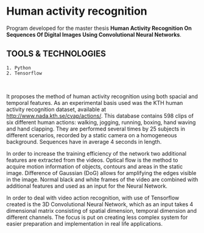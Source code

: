 # Human activity recognition

Program developed for the master thesis **Human Activity Recognition On Sequences Of Digital Images Using Convolutional Neural Networks**.

## TOOLS & TECHNOLOGIES
	1. Python
	2. Tensorflow
<br>


It proposes the method of human activity recognition using both spacial and temporal features. As an experimental basis used was the KTH human activity recognition dataset, available at http://www.nada.kth.se/cvap/actions/. This database contains 598 clips of six different human actions: walking, jogging, running, boxing, hand waving and hand clapping. They are performed several times by 25 subjects in different scenarios, recorded by a static camera on a
homogeneous background. Sequences have in average 4 seconds in length.

In order to increase the training efficiency of the network two additional features are extracted from the videos. Optical flow is the method to acquire motion information of objects, contours and areas
in the static image. Difference of Gaussian (DoG) allows for amplifying the edges visible in the image. Normal black and white frames of the video are combined with additional features and used as an input for the Neural Network.

In order to deal with video action recognition, with use of Tensorflow created is the 3D Convolutional Neural Network, which as an input takes 4 dimensional matrix consisting of spatial dimension, temporal dimension and different channels. The focus is put on creating less complex system for easier preparation and implementation in real life applications.
